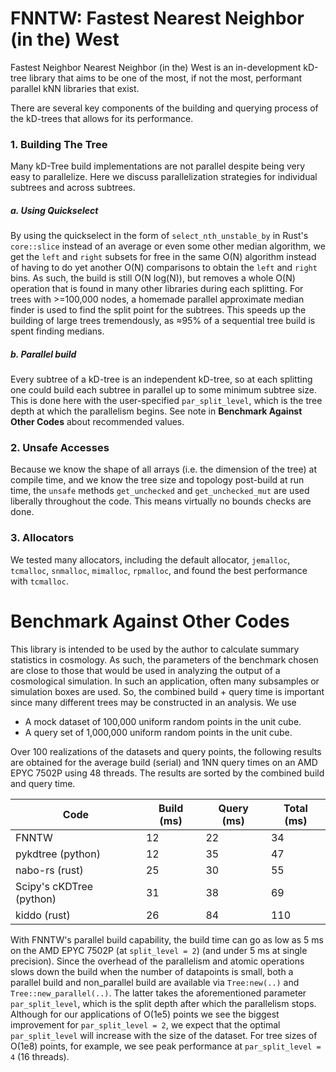 # FNNTW: Fastest Nearest Neighbor (in the) West

Fastest Neighbor Nearest Neighbor (in the) West is an in-development kD-tree library that aims to be one of the most, if not the most, performant parallel kNN libraries that exist.

There are several key components of the building and querying process of the kD-trees that allows for its performance.

### 1. Building The Tree
Many kD-Tree build implementations are not parallel despite being very easy to parallelize. Here we discuss parallelization strategies for individual subtrees and across subtrees.

##### a. Using Quickselect
By using the quickselect in the form of `select_nth_unstable_by` in Rust's `core::slice` instead of an average or even some other median algorithm, we get the `left` and `right` subsets for free in the same O(N) algorithm instead of having to do yet another O(N) comparisons to obtain the `left` and `right` bins. As such, the build is still O(N log(N)), but removes a whole O(N) operation that is found in many other libraries during each splitting. For trees with >=100,000 nodes, a homemade parallel approximate median finder is used to find the split point for the subtrees. This speeds up the building of large trees tremendously, as ≈95% of a sequential tree build is spent finding medians.

##### b. Parallel build
Every subtree of a kD-tree is an independent kD-tree, so at each splitting one could build each subtree in parallel up to some minimum subtree size. This is done here with the user-specified `par_split_level`, which is the tree depth at which the parallelism begins. See note in **Benchmark Against Other Codes** about recommended values. 


### 2. Unsafe Accesses
Because we know the shape of all arrays (i.e. the dimension of the tree) at compile time, and we know the tree size and topology post-build at run time, the `unsafe` methods `get_unchecked` and `get_unchecked_mut` are used liberally throughout the code. This means virtually no bounds checks are done.


### 3. Allocators
We tested many allocators, including the default allocator, `jemalloc`, `tcmalloc`, `snmalloc`, `mimalloc`, `rpmalloc`, and found the best performance with `tcmalloc`. 

# Benchmark Against Other Codes
This library is intended to be used by the author to calculate summary statistics in cosmology. As such, the parameters of the benchmark chosen are close to those that would be used in analyzing the output of a cosmological simulation. In such an application, often many subsamples or simulation boxes are used. So, the combined build + query time is important since many different trees may be constructed in an analysis. We use 
 - A mock dataset of 100,000 uniform random points in the unit cube.
 - A query set of 1,000,000 uniform random points in the unit cube.

Over 100 realizations of the datasets and query points, the following results are obtained for the average build (serial) and 1NN query times on an AMD EPYC 7502P using 48 threads. The results are sorted by the combined build and query time.

|  Code | Build (ms)| Query (ms) | Total (ms) |
|---|---|---|---|
| FNNTW | 12 | 22 | 34 |
| pykdtree (python)| 12 | 35 | 47  |
| nabo-rs (rust)| 25 | 30  | 55 |
| Scipy's cKDTree (python) | 31 | 38 | 69 |
| kiddo (rust)| 26 | 84 | 110 |

With FNNTW's parallel build capability, the build time can go as low as 5 ms on the AMD EPYC 7502P (at `split_level = 2`) (and under 5 ms at single precision). Since the overhead of the parallelism and atomic operations slows down the build when the number of datapoints is small, both a parallel build and non_parallel build are available via `Tree:new(..)` and `Tree::new_parallel(..)`. The latter takes the aforementioned parameter `par_split_level`, which is the split depth after which the parallelism stops. Although for our applications of O(1e5) points we see the biggest improvement for `par_split_level = 2`, we expect that the optimal `par_split_level` will increase with the size of the dataset. For tree sizes of O(1e8) points, for example, we see peak performance at `par_split_level = 4` (16 threads).
